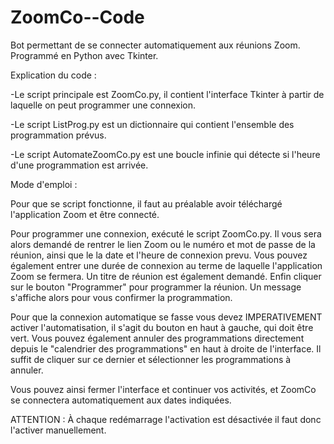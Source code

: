 # ZoomCo--Code

Bot permettant de se connecter automatiquement aux réunions Zoom. Programmé en Python avec Tkinter.


Explication du code :

-Le script principale est ZoomCo.py, il contient l'interface Tkinter à partir de laquelle on peut programmer une connexion.

-Le script ListProg.py est un dictionnaire qui contient l'ensemble des programmation prévus.

-Le script AutomateZoomCo.py est une boucle infinie qui détecte si l'heure d'une programmation est arrivée.


Mode d'emploi :

Pour que se script fonctionne, il faut au préalable avoir téléchargé l'application Zoom et être connecté.

Pour programmer une connexion, exécuté le script ZoomCo.py. Il vous sera alors demandé de rentrer le lien Zoom ou le numéro et mot de passe de la réunion, ainsi que le la date et l'heure de connexion prevu. Vous pouvez également entrer une durée de connexion au terme de laquelle l'application Zoom se fermera. Un titre de réunion est également demandé. Enfin cliquer sur le bouton "Programmer" pour programmer la réunion. Un message s'affiche alors pour vous confirmer la programmation. 

Pour que la connexion automatique se fasse vous devez IMPERATIVEMENT activer l'automatisation, il s'agit du bouton en haut à gauche, qui doit être vert. Vous pouvez également annuler des programmations directement depuis le "calendrier des programmations" en haut à droite de l'interface. Il suffit de cliquer sur ce dernier et sélectionner les programmations à annuler.

Vous pouvez ainsi fermer l'interface et continuer vos activités, et ZoomCo se connectera automatiquement aux dates indiquées. 


ATTENTION : À chaque redémarrage l'activation est désactivée il faut donc l'activer manuellement.
